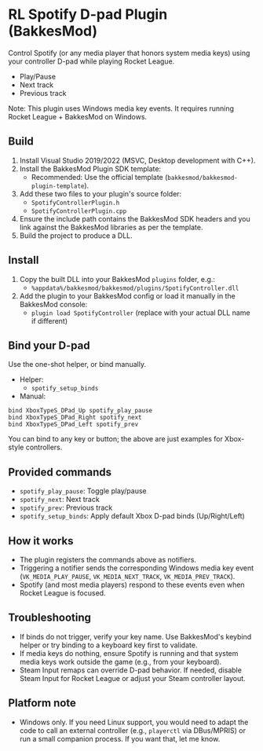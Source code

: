# RL Spotify D-pad Plugin (BakkesMod)

Control Spotify (or any media player that honors system media keys) using your controller D-pad while playing Rocket League.

- Play/Pause
- Next track
- Previous track

Note: This plugin uses Windows media key events. It requires running Rocket League + BakkesMod on Windows.

## Build

1. Install Visual Studio 2019/2022 (MSVC, Desktop development with C++).
2. Install the BakkesMod Plugin SDK template:
   - Recommended: Use the official template (`bakkesmod/bakkesmod-plugin-template`).
3. Add these two files to your plugin's source folder:
   - `SpotifyControllerPlugin.h`
   - `SpotifyControllerPlugin.cpp`
4. Ensure the include path contains the BakkesMod SDK headers and you link against the BakkesMod libraries as per the template.
5. Build the project to produce a DLL.

## Install

1. Copy the built DLL into your BakkesMod `plugins` folder, e.g.:
   - `%appdata%/bakkesmod/bakkesmod/plugins/SpotifyController.dll`
2. Add the plugin to your BakkesMod config or load it manually in the BakkesMod console:
   - `plugin load SpotifyController` (replace with your actual DLL name if different)

## Bind your D-pad

Use the one-shot helper, or bind manually.

- Helper:
  - `spotify_setup_binds`
- Manual:
```
bind XboxTypeS_DPad_Up spotify_play_pause
bind XboxTypeS_DPad_Right spotify_next
bind XboxTypeS_DPad_Left spotify_prev
```

You can bind to any key or button; the above are just examples for Xbox-style controllers.

## Provided commands

- `spotify_play_pause`: Toggle play/pause
- `spotify_next`: Next track
- `spotify_prev`: Previous track
- `spotify_setup_binds`: Apply default Xbox D-pad binds (Up/Right/Left)

## How it works

- The plugin registers the commands above as notifiers.
- Triggering a notifier sends the corresponding Windows media key event (`VK_MEDIA_PLAY_PAUSE`, `VK_MEDIA_NEXT_TRACK`, `VK_MEDIA_PREV_TRACK`).
- Spotify (and most media players) respond to these events even when Rocket League is focused.

## Troubleshooting

- If binds do not trigger, verify your key name. Use BakkesMod's keybind helper or try binding to a keyboard key first to validate.
- If media keys do nothing, ensure Spotify is running and that system media keys work outside the game (e.g., from your keyboard).
- Steam Input remaps can override D-pad behavior. If needed, disable Steam Input for Rocket League or adjust your Steam controller layout.

## Platform note

- Windows only. If you need Linux support, you would need to adapt the code to call an external controller (e.g., `playerctl` via DBus/MPRIS) or run a small companion process. If you want that, let me know.